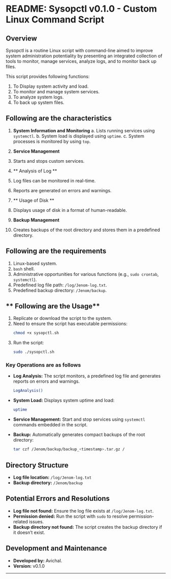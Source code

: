 # README: Sysopctl v0.1.0 - Custom Linux Command Script

## **Overview**
Sysopctl is a routine Linux script with command-line aimed to improve system administration potentiality by presenting an integrated collection of tools to monitor, manage services, analyze logs, and to monitor back up files.

This script provides following functions:
1.	To Display system activity and load.
2.	To monitor and manage system services.
3.	To analyze system logs.
4.	To back up system files.

## **Following are the characteristics**
1. **System Information and Monitoring**
a.	Lists running services using `systemctl`.
b.	System load is displayed using `uptime`.
c.	System processes is monitored by using `top`.

2. **Service Management**
1.	Starts and stops custom services.

3. ** Analysis of Log **
1.	Log files can be monitored in real-time.
2.	Reports are generated on errors and warnings.

4. ** Usage of Disk **
1.	Displays usage of disk in a format of human-readable.

5. **Backup Management**
1.	Creates backups of the root directory and stores them in a predefined directory.

## **Following are the requirements**
1.	Linux-based system.
2.	`bash` shell.
3.	Administrative opportunities for various functions (e.g., `sudo crontab`, `systemctl`).
4.	Predefined log file path: `/log/Jenom-log.txt`.
5.	Predefined backup directory: `/Jenom/backup`.

## ** Following are the Usage**
1. Replicate or download the script to the system. 
2. Need to ensure the script has executable permissions:
   ```bash
   chmod +x sysopctl.sh
   ```
3. Run the script:
   ```bash
   sudo ./sysopctl.sh
   ```

### **Key Operations are as follows**
- **Log Analysis:**
  The script monitors, a predefined log file and generates reports on errors and warnings.
  
  ```bash
  LogAnalysis()
  ```

- **System Load:**
  Displays system uptime and load:
  ```bash
  uptime
  ```

- **Service Management:**
  Start and stop services using `systemctl` commands embedded in the script.

- **Backup:**
  Automatically generates compact backups of the root directory:
  ```bash
  tar czf /Jenom/backup/backup_<timestamp>.tar.gz /
  ```

## **Directory Structure**
- **Log file location:** `/log/Jenom-log.txt`
- **Backup directory:** `/Jenom/backup`

## **Potential Errors and Resolutions**
- **Log file not found:** Ensure the log file exists at `/log/Jenom-log.txt`.
- **Permission denied:** Run the script with `sudo` to resolve permission-related issues.
- **Backup directory not found:** The script creates the backup directory if it doesn’t exist.

## **Development and Maintenance**
- **Developed by:** Avichal.
- **Version:** v0.1.0


---

